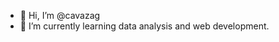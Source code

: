- 👋 Hi, I’m @cavazag
- 🌱 I’m currently learning data analysis and web development.
<!---
- 👀 I’m interested in 

- 💞️ I’m looking to collaborate on ...
- 📫 How to reach me ...

<!---
cavazag/cavazag is a ✨ special ✨ repository because its `README.md` (this file) appears on your GitHub profile.
You can click the Preview link to take a look at your changes.
--->
